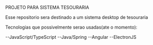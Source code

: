 PROJETO PARA SISTEMA TESOURARIA

Esse repositorio sera destinado a um sistema desktop de tesouraria 

Tecnologias que possivelmente serao usadas(ate o momento):

--JavaScript/TypeScript
--Java/Spring
--Angular
--ElectronJS

